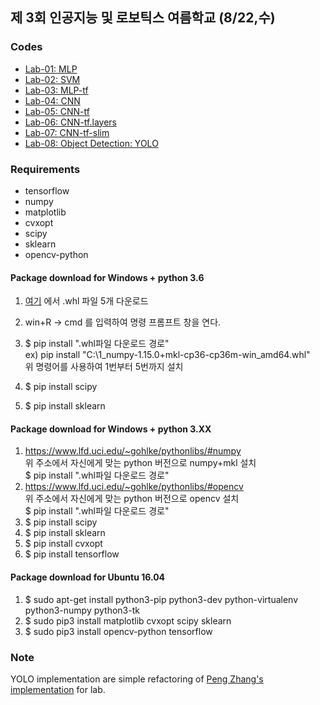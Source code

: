 ## 제 3회 인공지능 및 로보틱스 여름학교 (8/22,수)

### Codes
- [Lab-01: MLP](https://github.com/yonsei-cilab/kros-2018-summer/tree/master/lab-01-MLP)
- [Lab-02: SVM](https://github.com/yonsei-cilab/kros-2018-summer/tree/master/lab-02-SVM)
- [Lab-03: MLP-tf](https://github.com/yonsei-cilab/kros-2018-summer/tree/master/lab-03-MLP-tf)
- [Lab-04: CNN](https://github.com/yonsei-cilab/kros-2018-summer/tree/master/lab-04-CNN)
- [Lab-05: CNN-tf](https://github.com/yonsei-cilab/kros-2018-summer/tree/master/lab-05-CNN-tf.nn)
- [Lab-06: CNN-tf.layers](https://github.com/yonsei-cilab/kros-2018-summer/tree/master/lab-05-CNN-tf.nn)
- [Lab-07: CNN-tf-slim](https://github.com/yonsei-cilab/kros-2018-summer/tree/master/lab-07-CNN-slim)
- [Lab-08: Object Detection: YOLO](https://github.com/yonsei-cilab/yolo-tensorflow)

### Requirements
- tensorflow
- numpy
- matplotlib
- cvxopt
- scipy
- sklearn 
- opencv-python

#### Package download for Windows + python 3.6
1. [여기](https://drive.google.com/open?id=1k707gyg--Lb_0uTTmBp7_BsllWR8gofH) 에서 .whl 파일 5개 다운로드  
2. win+R -> cmd 를 입력하여 명령 프롬프트 창을 연다.  
3. $ pip install ".whl파일 다운로드 경로"  
ex) pip install "C:\1_numpy-1.15.0+mkl-cp36-cp36m-win_amd64.whl"  
위 명령어를 사용하여 1번부터 5번까지 설치  

4. $ pip install scipy  
5. $ pip install sklearn  

#### Package download for Windows + python 3.XX
1. https://www.lfd.uci.edu/~gohlke/pythonlibs/#numpy  
위 주소에서 자신에게 맞는 python 버전으로 numpy+mkl 설치  
$ pip install ".whl파일 다운로드 경로"  
2. https://www.lfd.uci.edu/~gohlke/pythonlibs/#opencv  
위 주소에서 자신에게 맞는 python 버전으로 opencv 설치  
$ pip install ".whl파일 다운로드 경로"  
3. $ pip install scipy  
4. $ pip install sklearn  
5. $ pip install cvxopt  
6. $ pip install tensorflow  

#### Package download for Ubuntu 16.04
1. $ sudo apt-get install python3-pip python3-dev python-virtualenv python3-numpy python3-tk  
2. $ sudo pip3 install matplotlib cvxopt scipy sklearn  
3. $ sudo pip3 install opencv-python tensorflow  

### Note
YOLO implementation are simple refactoring of [Peng Zhang's implementation](https://github.com/hizhangp/yolo_tensorflow) for lab.

